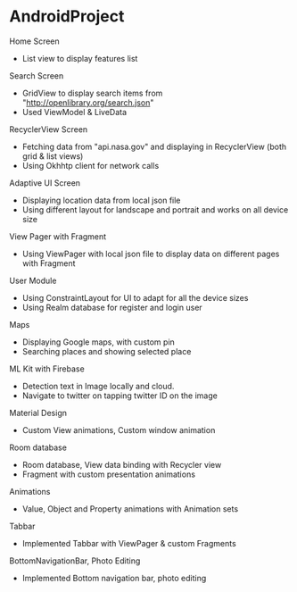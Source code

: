 # AndroidProject

Home Screen
- List view to display features list 

Search Screen
- GridView to display search items from "http://openlibrary.org/search.json"
- Used ViewModel & LiveData

RecyclerView Screen
- Fetching data from "api.nasa.gov" and displaying in RecyclerView (both grid & list views)
- Using Okhhtp client for network calls

Adaptive UI Screen
- Displaying location data from local json file
- Using different layout for landscape and portrait and works on all device size

View Pager with Fragment
- Using ViewPager with local json file to display data on different pages with Fragment

User Module
- Using ConstraintLayout for UI to adapt for all the device sizes
- Using Realm database for register and login user

Maps
- Displaying Google maps, with custom pin
- Searching places and showing selected place 

ML Kit with Firebase
- Detection text in Image locally and cloud.
- Navigate to twitter on tapping twitter ID on the image

Material Design
- Custom View animations, Custom window animation

Room database
- Room database, View data binding with Recycler view
- Fragment with custom presentation animations

Animations
- Value, Object and Property animations with Animation sets

Tabbar
- Implemented Tabbar with ViewPager & custom Fragments

BottomNavigationBar, Photo Editing
- Implemented Bottom navigation bar, photo editing
